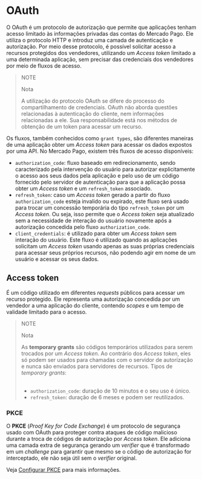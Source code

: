 # OAuth

O OAuth é um protocolo de autorização que permite que aplicações tenham acesso limitado às informações privadas das contas do Mercado Pago. Ele utiliza o protocolo HTTP e introduz uma camada de autenticação e autorização. Por meio desse protocolo, é possível solicitar acesso a recursos protegidos dos vendedores, utilizando um _Access token_ limitado a uma determinada aplicação, sem precisar das credenciais dos vendedores por meio de fluxos de acesso.

> NOTE
>
> Nota
>
> A utilização do protocolo OAuth se difere do processo do compartilhamento de credenciais. OAuth não aborda questões relacionadas à autenticação do cliente, nem informações relacionadas a ele. Sua responsabilidade está nos métodos de obtenção de um token para acessar um recurso.
 
Os fluxos, também conhecidos como `grant types`, são diferentes maneiras de uma aplicação obter um _Access token_ para acessar os dados expostos por uma API. No Mercado Pago, existem três fluxos de acesso disponíveis: 

- `authorization_code`: fluxo baseado em redirecionamento, sendo caracterizado pela intervenção do usuário para autorizar explicitamente o acesso aos seus dados pela aplicação e pelo uso de um código fornecido pelo servidor de autenticação para que a aplicação possa obter um _Access token_ e um `refresh_token` associado.
- `refresh_token`: caso um _Access token_ gerado a partir do fluxo `authorization_code` esteja invalido ou expirado, este fluxo será usado para trocar um concessão temporária do tipo `refresh_token` por um _Access token_. Ou seja, isso permite que o _Access token_ seja atualizado sem a necessidade de interação do usuário novamente após a autorização concedida pelo fluxo `authorization_code`.
- `client_credentials`: é utilizado para obter um _Access token_ sem interação do usuário. Este fluxo é utilizado quando as aplicações solicitam um _Access token_ usando apenas as suas próprias credenciais para acessar seus próprios recursos, não podendo agir em nome de um usuário e acessar os seus dados.

## Access token

É um código utilizado em diferentes _requests_ públicos para acessar um recurso protegido. Ele representa uma autorização concedida por um vendedor a uma aplicação do cliente, contendo _scopes_ e um tempo de validade limitado para o acesso.

> NOTE
>
> Nota
>
> As **temporary grants** são códigos temporários utilizados para serem trocados por um _Access token_. Ao contrário dos _Access token_, eles só podem ser usados para chamadas com o servidor de autorização e nunca são enviados para servidores de recursos. Tipos de _temporary grants_: 
> <br><br>
> - `authorization_code`: duração de 10 minutos e o seu uso é único.
> - `refresh_token`: duração de 6 meses e podem ser reutilizados.

### PKCE 

O **PKCE** (_Proof Key for Code Exchange_) é um protocolo de segurança usado com OAuth para proteger contra ataques de código malicioso durante a troca de códigos de autorização por _Access token_. Ele adiciona uma camada extra de segurança gerando um _verifier_ que é transformado em um _challenge_ para garantir que mesmo se o código de autorização for interceptado, ele não seja útil sem o _verifier_ original. 

Veja [Configurar PKCE](/developers/pt/docs/security/oauth/creation#bookmark_configurar_pkce) para mais informações.